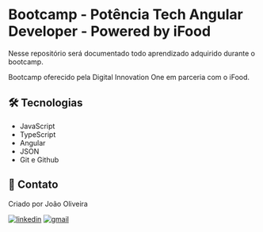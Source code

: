 # Bootcamp - Potência Tech Angular Developer - Powered by iFood

Nesse repositório será documentado todo aprendizado adquirido durante o bootcamp.

Bootcamp oferecido pela Digital Innovation One em parceria com o iFood.

## 🛠️ Tecnologias
- JavaScript
- TypeScript
- Angular
- JSON
- Git e Github

## 🤍 Contato
Criado por João Oliveira

[![linkedin](https://img.shields.io/badge/linkedin-0A66C2?style=for-the-badge&logo=linkedin&logoColor=white)](https://www.linkedin.com/in/joao-oliveira-preto-batista/)
[![gmail](https://img.shields.io/badge/Gmail-D14836?style=for-the-badge&logo=gmail&logoColor=white)](mailto:joaoliveira.batista1@gmail.com)